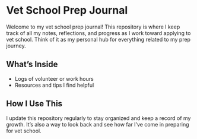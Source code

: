 # Vet School Prep Journal

Welcome to my vet school prep journal! This repository is where I keep track of all my notes, reflections, and progress as I work toward applying to vet school. Think of it as my personal hub for everything related to my prep journey.

## What’s Inside

- Logs of volunteer or work hours  
- Resources and tips I find helpful  

## How I Use This

I update this repository regularly to stay organized and keep a record of my growth. It’s also a way to look back and see how far I’ve come in preparing for vet school.
